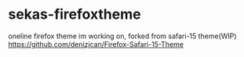 # sekas-firefoxtheme
oneline firefox theme im working on, forked from safari-15 theme(WIP)
https://github.com/denizjcan/Firefox-Safari-15-Theme
